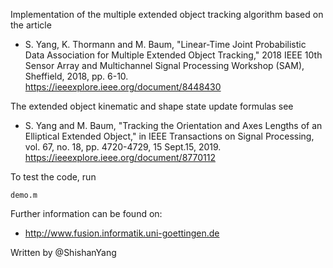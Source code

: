 Implementation of the multiple extended object tracking algorithm based on the article
 
- S. Yang, K. Thormann and M. Baum, 
"Linear-Time Joint Probabilistic Data Association for Multiple Extended Object Tracking," 
2018 IEEE 10th Sensor Array and Multichannel Signal Processing Workshop (SAM), Sheffield, 2018, pp. 6-10.
https://ieeexplore.ieee.org/document/8448430

The extended object kinematic and shape state update formulas see
- S. Yang and M. Baum, "Tracking the Orientation and Axes Lengths of an Elliptical Extended Object," 
in IEEE Transactions on Signal Processing, vol. 67, no. 18, pp. 4720-4729, 15 Sept.15, 2019.
https://ieeexplore.ieee.org/document/8770112

To test the code, run 
```
demo.m
```

Further information can be found on:
- http://www.fusion.informatik.uni-goettingen.de

Written by @ShishanYang
